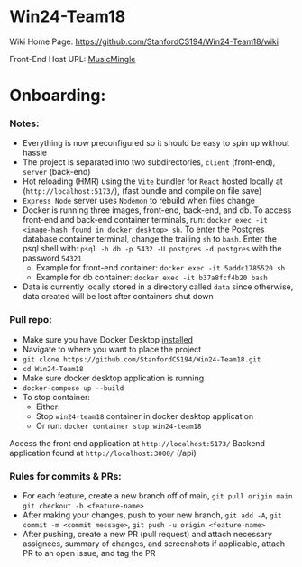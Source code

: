 # Win24-Team18

Wiki Home Page:
https://github.com/StanfordCS194/Win24-Team18/wiki

Front-End Host URL:
[MusicMingle](https://musicmingle-cabf2.web.app)

# Onboarding:
### Notes:
- Everything is now preconfigured so it should be easy to spin up without hassle
- The project is separated into two subdirectories, `client` (front-end), `server` (back-end)
- Hot reloading (HMR) using the `Vite` bundler for `React` hosted locally at (`http://localhost:5173/`), (fast bundle and compile on file save)
- `Express Node` server uses `Nodemon` to rebuild when files change
- Docker is running three images, front-end, back-end, and db. To access front-end and back-end container terminals, run:  `docker exec -it <image-hash found in docker desktop> sh`. To enter the Postgres database container terminal, change the trailing `sh` to `bash`. Enter the psql shell with: `psql -h db -p 5432 -U postgres -d postgres` with the password `54321`
  - Example for front-end container: `docker exec -it 5addc1785520 sh`
  - Example for db container: `docker exec -it b37a8fcf4b20 bash`
- Data is currently locally stored in a directory called `data` since otherwise, data created will be lost after containers shut down

### Pull repo:
- Make sure you have Docker Desktop [installed]([url](https://www.docker.com/products/docker-desktop/)) 
- Navigate to where you want to place the project
- `git clone https://github.com/StanfordCS194/Win24-Team18.git`
- `cd Win24-Team18`
- Make sure docker desktop application is running
- `docker-compose up --build`
- To stop container:
  - Either:
  - Stop `win24-team18` container in docker desktop application
  -  Or run: `docker container stop win24-team18`

Access the front end application at `http://localhost:5173/`
Backend application found at `http://localhost:3000/` (/api)

### Rules for commits & PRs:
  - For each feature, create a new branch off of main, `git pull origin main` `git checkout -b <feature-name>`
  - After making your changes, push to your new branch, `git add -A`, `git commit -m <commit message>`, `git push -u origin <feature-name>`
  - After pushing, create a new PR (pull request) and attach necessary assignees, summary of changes, and screenshots if applicable, attach PR to an open issue, and tag the PR
